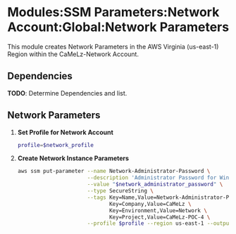 # Modules:SSM Parameters:Network Account:Global:Network Parameters

This module creates Network Parameters in the AWS Virginia (us-east-1) Region within the
CaMeLz-Network Account.

## Dependencies

**TODO**: Determine Dependencies and list.

## Network Parameters

1. **Set Profile for Network Account**

    ```bash
    profile=$network_profile
    ```

1. **Create Network Instance Parameters**

    ```bash
    aws ssm put-parameter --name Network-Administrator-Password \
                          --description 'Administrator Password for Windows Instances' \
                          --value "$network_administrator_password" \
                          --type SecureString \
                          --tags Key=Name,Value=Network-Administrator-Password \
                                 Key=Company,Value=CaMeLz \
                                 Key=Environment,Value=Network \
                                 Key=Project,Value=CaMeLz-POC-4 \
                          --profile $profile --region us-east-1 --output text
    ```
